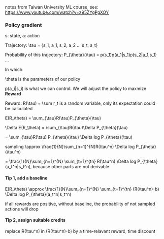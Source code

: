 
notes from Taiwan University ML course, see: https://www.youtube.com/watch?v=z95ZYgPgXOY

### Policy gradient

s: state, a: action

Trajectory: \tau = {s_1, a_1, s_2, a_2 ... s_t, a_t}

Probability of this trajectory: P_{\theta}(\tau) = p(s_1)p(a_1|s_1)p(s_2|a_1,s_1) ...

In which: 

\theta is the parameters of our policy

p(a_i|s_i) is what we can control. We will adjust the policy to maxmize **Reward** 

Reward: R(\tau) = \sum r_t  is a random variable, only its expectation could be calculated

E(R_\theta) = \sum_{\tau}R(\tau)P_{\theta}(\tau)

\Delta E(R_\theta) = \sum_{\tau}R(\tau)\Delta P_{\theta}(\tau)

= \sum_{\tau}R(\tau) P_{\theta}(\tau) \Delta log P_{\theta}(\tau)

sampling \approx \frac{1}{N}\sum_{n=1}^{N}R(\tau^n) \Delta log P_{\theta}(\tau^n)

= \frac{1}{N}\sum_{n=1}^{N} \sum_{t=1}^{tn} R(\tau^n) \Delta log P_{\theta}(a_t^n|s_t^n), because other parts are not derivable


#### Tip 1, add a baseline
E(R_\theta) \approx \frac{1}{N}\sum_{n=1}^{N} \sum_{t=1}^{tn} (R(\tau^n)-b) \Delta log P_{\theta}(a_t^n|s_t^n)

if all rewards are positive, without baseline, the probability of not sampled actions will drop

#### Tip 2, assign suitable credits
replace R(\tau^n) in (R(\tau^n)-b) by a time-relavant reward, time discount
